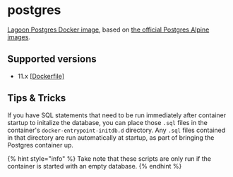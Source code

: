 # postgres

[Lagoon Postgres Docker image](https://github.com/amazeeio/lagoon/blob/master/images/postgres/Dockerfile), based on [the official Postgres Alpine images](https://hub.docker.com/_/postgres).

## Supported versions

* 11.x [\[Dockerfile\]](https://github.com/amazeeio/lagoon/blob/master/images/postgres/Dockerfile)

## Tips & Tricks

If you have SQL statements that need to be run immediately after container startup to initalize the database, you can place those `.sql` files in the container's `docker-entrypoint-initdb.d` directory. Any `.sql` files contained in that directory are run automatically at startup, as part of bringing the Postgres container up.

{% hint style="info" %}
Take note that these scripts are only run if the container is started with an empty database.
{% endhint %}



